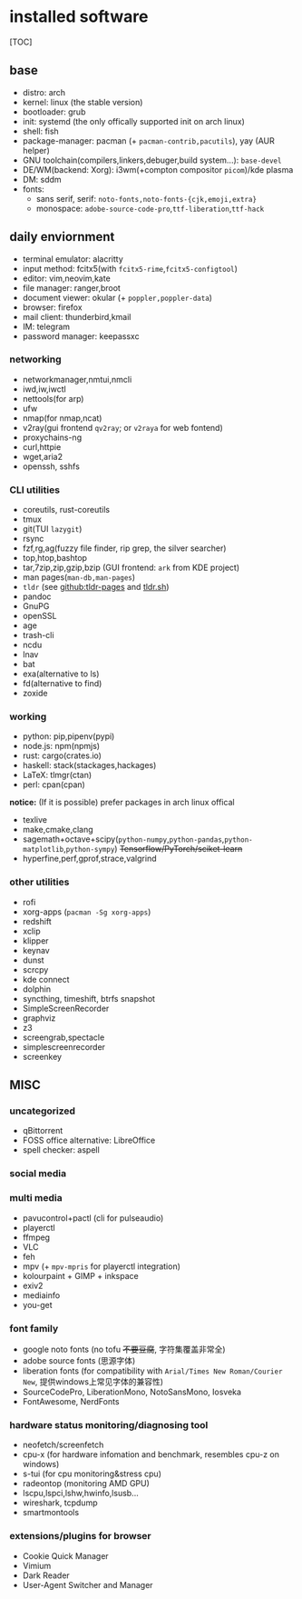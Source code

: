 # installed software

[TOC]

## base

- distro: arch
- kernel: linux (the stable version)
- bootloader: grub
- init: systemd (the only offically supported init on arch linux)
- shell: fish
- package-manager: pacman (+ `pacman-contrib,pacutils`),  yay (AUR helper)
- GNU toolchain(compilers,linkers,debuger,build system...): `base-devel`
- DE/WM(backend: Xorg): i3wm(+compton compositor `picom`)/kde plasma
- DM: sddm
- fonts:
  - sans serif, serif: `noto-fonts,noto-fonts-{cjk,emoji,extra}`
  - monospace: `adobe-source-code-pro`,`ttf-liberation`,`ttf-hack`

## daily enviornment

- terminal emulator: alacritty
- input method: fcitx5(with `fcitx5-rime`,`fcitx5-configtool`)
- editor: vim,neovim,kate
- file manager: ranger,broot
- document viewer: okular (+ `poppler,poppler-data`)
- browser: firefox
- mail client: thunderbird,kmail
- IM: telegram
- password manager: keepassxc

### networking

- networkmanager,nmtui,nmcli
- iwd,iw,iwctl
- nettools(for arp)
- ufw
- nmap(for nmap,ncat)
- v2ray(gui frontend `qv2ray`; or `v2raya` for web fontend)
- proxychains-ng
- curl,httpie
- wget,aria2
- openssh, sshfs

### CLI utilities

- coreutils, rust-coreutils
- tmux
- git(TUI `lazygit`)
- rsync
- fzf,rg,ag(fuzzy file finder, rip grep, the silver searcher)
- top,htop,bashtop
- tar,7zip,zip,gzip,bzip (GUI frontend: `ark` from KDE project)
- man pages(`man-db,man-pages`)
- `tldr` (see [github:tldr-pages](https://github.com/tldr-pages/tldr) and [tldr.sh](https://tldr.sh))
- pandoc
- GnuPG
- openSSL
- age
- trash-cli
- ncdu
- lnav
- bat
- exa(alternative to ls)
- fd(alternative to find)
- zoxide

### working

- python: pip,pipenv(pypi)
- node.js: npm(npmjs)
- rust: cargo(crates.io)
- haskell: stack(stackages,hackages)
- LaTeX: tlmgr(ctan)
- perl: cpan(cpan)

**notice:** (If it is possible) prefer packages in arch linux offical

- texlive
- make,cmake,clang
- sagemath+octave+scipy(`python-numpy`,`python-pandas`,`python-matplotlib`,`python-sympy`) ~~Tensorflow/PyTorch/sciket-learn~~
- hyperfine,perf,gprof,strace,valgrind

### other utilities

- rofi
- xorg-apps (`pacman -Sg xorg-apps`)
- redshift
- xclip
- klipper
- keynav
- dunst
- scrcpy
- kde connect
- dolphin
- syncthing, timeshift, btrfs snapshot
- SimpleScreenRecorder
- graphviz
- z3
- screengrab,spectacle
- simplescreenrecorder
- screenkey

## MISC

### uncategorized

- qBittorrent
- FOSS office alternative: LibreOffice
- spell checker: aspell

### social media

### multi media

- pavucontrol+pactl (cli for pulseaudio)
- playerctl
- ffmpeg
- VLC
- feh
- mpv (+ `mpv-mpris` for playerctl integration)
- kolourpaint + GIMP + inkspace
- exiv2
- mediainfo
- you-get

### font family

- google noto fonts (no tofu ~~不要豆腐~~, 字符集覆盖非常全)
- adobe source fonts (思源字体)
- liberation fonts (for compatibility with `Arial/Times New Roman/Courier New`, 提供windows上常见字体的兼容性)
- SourceCodePro, LiberationMono, NotoSansMono, Iosveka
- FontAwesome, NerdFonts

### hardware status monitoring/diagnosing tool

- neofetch/screenfetch
- cpu-x (for hardware infomation and benchmark, resembles cpu-z on windows)
- s-tui (for cpu monitoring&stress cpu)
- radeontop (monitoring AMD GPU)
- lscpu,lspci,lshw,hwinfo,lsusb...
- wireshark, tcpdump
- smartmontools

### extensions/plugins for browser

- Cookie Quick Manager
- Vimium
- Dark Reader
- User-Agent Switcher and Manager
